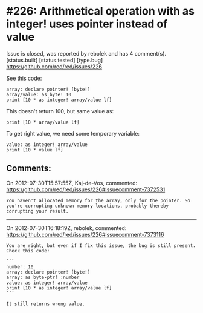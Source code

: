 
#226: Arithmetical operation with as integer! uses pointer instead of value
================================================================================
Issue is closed, was reported by rebolek and has 4 comment(s).
[status.built] [status.tested] [type.bug]
<https://github.com/red/red/issues/226>

See this code:

```
array: declare pointer! [byte!]
array/value: as byte! 10
print [10 * as integer! array/value lf]
```

This doesn't return 100, but same value as:

```
print [10 * array/value lf]
```

To get right value, we need some temporary variable:

```
value: as integer! array/value
print [10 * value lf]
```



Comments:
--------------------------------------------------------------------------------

On 2012-07-30T15:57:55Z, Kaj-de-Vos, commented:
<https://github.com/red/red/issues/226#issuecomment-7372531>

    You haven't allocated memory for the array, only for the pointer. So you're corrupting unknown memory locations, probably thereby corrupting your result.

--------------------------------------------------------------------------------

On 2012-07-30T16:18:19Z, rebolek, commented:
<https://github.com/red/red/issues/226#issuecomment-7373116>

    You are right, but even if I fix this issue, the bug is still present. Check this code:
    
    ```
    number: 10
    array: declare pointer! [byte!]
    array: as byte-ptr! :number
    value: as integer! array/value
    print [10 * as integer! array/value lf]
    ```
    
    It still returns wrong value.

